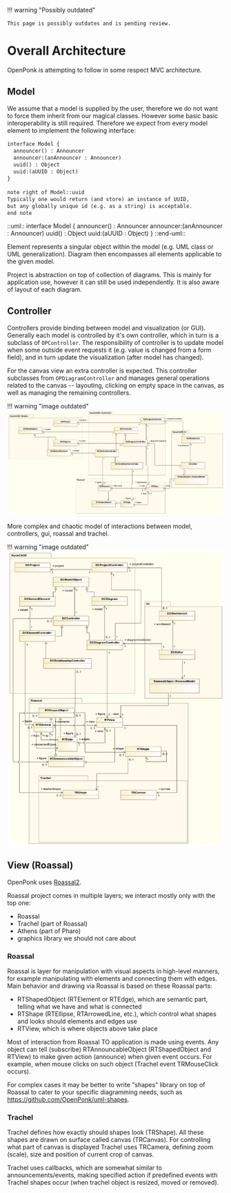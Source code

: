 !!! warning "Possibly outdated"

    This page is possibly outdates and is pending review.

# Overall Architecture

OpenPonk is attempting to follow in some respect MVC architecture.

## Model

We assume that a model is supplied by the user, therefore we do not want to force them inherit from our magical classes.
However some basic basic interoperability is still required. Therefore we expect from every model element to implement the following interface:

```plantuml
interface Model {
  announcer() : Announcer
  announcer:(anAnnouncer : Announcer)
  uuid() : Object
  uuid:(aUUID : Object)
}

note right of Model::uuid
Typically one would return (and store) an instance of UUID,
but any globally unique id (e.g. as a string) is acceptable.
end note
```

::uml::
interface Model {
  announcer() : Announcer
  announcer:(anAnnouncer : Announcer)
  uuid() : Object
  uuid:(aUUID : Object)
}
::end-uml::

Element represents a singular object within the model (e.g. UML class or UML generalization). Diagram then encompasses all elements applicable to the given model.

Project is abstraction on top of collection of diagrams. This is mainly for application use, however it can still be used independently. It is also aware of layout of each diagram.

## Controller

Controllers provide binding between model and visualization (or GUI). Generally each model is controlled by it's own controller, which in turn is a subclass of `OPController`. The responsibility of controller is to update model when some outside event requests it (e.g. value is changed from a form field), and in turn update the visualization (after model has changed).

For the canvas view an extra controller is expected. This controller subclasses from `OPDiagramController` and manages general operations related to the canvas -- layouting, clicking on empty space in the canvas, as well as managing the remaining controllers.

!!! warning "image outdated"
    ![](../figures/All%20layers%20simplified.png)




More complex and chaotic model of interactions between model, controllers, gui, roassal and trachel.

!!! warning "image outdated"
    ![](../figures/Architecture%20layers.png)



## View (Roassal)

OpenPonk uses [Roassal2](http://www.agilevisualization.com).

Roassal project comes in multiple layers; we interact mostly only with the top one:

- Roassal
- Trachel (part of Roassal)
- Athens (part of Pharo)
- graphics library we should not care about


### Roassal

Roassal is layer for manipulation with visual aspects in high\-level manners, for example manipulating with elements and connecting them with edges.
Main behavior and drawing via Roassal is based on these Roassal parts:

- RTShapedObject (RTElement or RTEdge), which are semantic part, telling what we have and what is connected
- RTShape (RTEllipse, RTArrowedLine, etc.), which control what shapes and looks should elements and edges use
- RTView, which is where objects above take place

Most of interaction from Roassal TO application is made using events. Any object can tell (subscribe) RTAnnouncableObject (RTShapedObject and RTView) to make given action (announce) when given event occurs. For example, when mouse clicks on such object (Trachel event TRMouseClick occurs).

For complex cases it may be better to write "shapes" library on top of Roassal to cater to your specific diagramming needs, such as https://github.com/OpenPonk/uml-shapes.

### Trachel

Trachel defines how exactly should shapes look (TRShape). All these shapes are drawn on surface called canvas (TRCanvas). For controlling what part of canvas is displayed Trachel uses TRCamera, defining zoom (scale), size and position of current crop of canvas.

Trachel uses callbacks, which are somewhat similar to announcements/events, making specified action if predefined events with Trachel shapes occur (when trachel object is resized, moved or removed).
